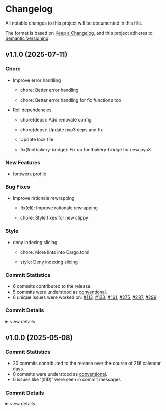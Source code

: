 # Changelog

All notable changes to this project will be documented in this file.

The format is based on [Keep a Changelog](https://keepachangelog.com/en/1.0.0/),
and this project adheres to [Semantic Versioning](https://semver.org/spec/v2.0.0.html).

## v1.1.0 (2025-07-11)

### Chore

 - <csr-id-f44be5515dcaea17b96b1df7a4b11407561d0c17/> Improve error handling
   * chore: Better error handling
   
   * chore: Better error handling for fix functions too
 - <csr-id-d76cf586e4d8b509a6af4b2df724264afe125359/> Roll dependencies
   * chore(deps): Add renovate config
   
   * chore(deps): Update pyo3 deps and fix
   
   * Update lock file
   
   * fix(fontbakery-bridge): Fix up fontbakery-bridge for new pyo3

### New Features

 - <csr-id-06e1ff0b9234917d3040559465b70c4b3c44e61e/> fontwerk profile

### Bug Fixes

 - <csr-id-46e90e51624979590af83272f96cbcfc521b7d0a/> Improve rationale rewrapping
   * fix(cli): Improve rationale rewrapping
   
   * chore: Style fixes for new clippy

### Style

 - <csr-id-a6b7ffc4f39c6b1c1bd92cd9b07f4ba22d54ef2e/> deny indexing slicing
   * chore: More lints into Cargo.toml
   
   * style: Deny indexing slicing

### Commit Statistics

<csr-read-only-do-not-edit/>

 - 6 commits contributed to the release.
 - 5 commits were understood as [conventional](https://www.conventionalcommits.org).
 - 6 unique issues were worked on: [#113](https://github.com/fonttools/fontspector/issues/113), [#133](https://github.com/fonttools/fontspector/issues/133), [#161](https://github.com/fonttools/fontspector/issues/161), [#275](https://github.com/fonttools/fontspector/issues/275), [#287](https://github.com/fonttools/fontspector/issues/287), [#299](https://github.com/fonttools/fontspector/issues/299)

### Commit Details

<csr-read-only-do-not-edit/>

<details><summary>view details</summary>

 * **[#113](https://github.com/fonttools/fontspector/issues/113)**
    - Make Fontbakery Python bridge usable ([`7082188`](https://github.com/fonttools/fontspector/commit/7082188f3e6c2ecae5090eba82390835cc1e41ff))
 * **[#133](https://github.com/fonttools/fontspector/issues/133)**
    - Roll dependencies ([`d76cf58`](https://github.com/fonttools/fontspector/commit/d76cf586e4d8b509a6af4b2df724264afe125359))
 * **[#161](https://github.com/fonttools/fontspector/issues/161)**
    - Fontwerk profile ([`06e1ff0`](https://github.com/fonttools/fontspector/commit/06e1ff0b9234917d3040559465b70c4b3c44e61e))
 * **[#275](https://github.com/fonttools/fontspector/issues/275)**
    - Improve error handling ([`f44be55`](https://github.com/fonttools/fontspector/commit/f44be5515dcaea17b96b1df7a4b11407561d0c17))
 * **[#287](https://github.com/fonttools/fontspector/issues/287)**
    - Deny indexing slicing ([`a6b7ffc`](https://github.com/fonttools/fontspector/commit/a6b7ffc4f39c6b1c1bd92cd9b07f4ba22d54ef2e))
 * **[#299](https://github.com/fonttools/fontspector/issues/299)**
    - Improve rationale rewrapping ([`46e90e5`](https://github.com/fonttools/fontspector/commit/46e90e51624979590af83272f96cbcfc521b7d0a))
</details>

## v1.0.0 (2025-05-08)

### Commit Statistics

<csr-read-only-do-not-edit/>

 - 20 commits contributed to the release over the course of 216 calendar days.
 - 0 commits were understood as [conventional](https://www.conventionalcommits.org).
 - 0 issues like '(#ID)' were seen in commit messages

### Commit Details

<csr-read-only-do-not-edit/>

<details><summary>view details</summary>

 * **Uncategorized**
    - Merge pull request #102 from fonttools/release-prep ([`e5435f4`](https://github.com/fonttools/fontspector/commit/e5435f4ab282338ccc818daca8dacf543de27022))
    - Just copy in bit of fontbakery we need ([`064a216`](https://github.com/fonttools/fontspector/commit/064a216cef77c611a763c47312bfec2035ea0062))
    - Update metadata ([`524e153`](https://github.com/fonttools/fontspector/commit/524e153eb9bfe62e5d0f1d6f12be446764791af4))
    - Prep for 1.0.0 release ([`c1ef822`](https://github.com/fonttools/fontspector/commit/c1ef822c860b8dd53b363c9b69201981c75f757c))
    - Add metadata here too ([`44c10a3`](https://github.com/fonttools/fontspector/commit/44c10a3963006bd6977444efa1d8f1dea9b2a8c8))
    - Merge pull request #99 from fonttools/rich-metadata ([`dfd2c49`](https://github.com/fonttools/fontspector/commit/dfd2c49e542a5c5def5929c6c5e5dbd30e5015bb))
    - Add metadata here too ([`1db9d4a`](https://github.com/fonttools/fontspector/commit/1db9d4ae66aadc013b06fa399516c145ef40fcef))
    - Merge pull request #83 from fonttools/adobe-profile ([`170ffde`](https://github.com/fonttools/fontspector/commit/170ffde473594377a590b95ffbfc7ea5d592d768))
    - Adobe profile ([`1e31635`](https://github.com/fonttools/fontspector/commit/1e31635eaa1d6c023c21f70c70e62dac5a583265))
    - Merge pull request #63 from LuxxxLucy/lucy-multiple-proposal-br ([`2d675d5`](https://github.com/fonttools/fontspector/commit/2d675d5bfe5cdb3de99e1a2cf8c65964c144bc52))
    - Fix the python interface ([`f9e8ecc`](https://github.com/fonttools/fontspector/commit/f9e8ecc380d350e172154a2880cf3c3749876b6b))
    - Fix warnings ([`a138d6b`](https://github.com/fonttools/fontspector/commit/a138d6bb66f9b9eb46e154df5f69dcf9033fcfb1))
    - Move Python test runner to separate crate ([`c56bc40`](https://github.com/fonttools/fontspector/commit/c56bc40a3f53e2295feda1e66ee601ad7f4722dd))
    - Allow the Python tests to be run inside of package tests ([`ee8a960`](https://github.com/fonttools/fontspector/commit/ee8a960eacce12b39580b0ea191f363c117164bd))
    - Improve error messages ([`7255ff8`](https://github.com/fonttools/fontspector/commit/7255ff8e0b6bf51e0cba6bf5f2c71fe3698a5a0f))
    - Allow running Python tests using fontspector checks ([`3b27b96`](https://github.com/fonttools/fontspector/commit/3b27b96b6b15f1538aa6866c060511324543292f))
    - Another check ([`172fea4`](https://github.com/fonttools/fontspector/commit/172fea494a2aef8530c9418c17f3a45d14ee6544))
    - Load more functions, support non-generator checks ([`b3397f8`](https://github.com/fonttools/fontspector/commit/b3397f8508d8876e3256a112025ce98d5a50d8b9))
    - Rework Python bridge ([`e357d73`](https://github.com/fonttools/fontspector/commit/e357d73000b82b71ee93f28f71c5b16c5ca819d1))
    - Add fontbakery bridge (proof of concept) ([`05b309e`](https://github.com/fonttools/fontspector/commit/05b309e0cf6b18d84102566548eb6a7c48065c9f))
</details>

